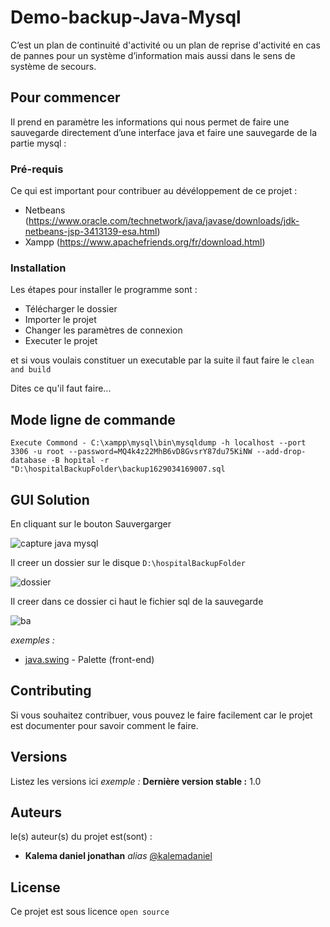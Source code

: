 
# Demo-backup-Java-Mysql

C’est un plan de continuité d'activité ou un plan de reprise d'activité en cas de pannes pour un système d’information mais aussi dans le sens de système de secours.

## Pour commencer

Il prend en paramètre les informations qui nous permet de faire une sauvegarde directement d’une interface java et faire une sauvegarde de la partie mysql :

### Pré-requis

Ce qui est important pour contribuer au dévéloppement de ce projet :

- Netbeans (https://www.oracle.com/technetwork/java/javase/downloads/jdk-netbeans-jsp-3413139-esa.html)
- Xampp (https://www.apachefriends.org/fr/download.html)

### Installation

Les étapes pour installer le programme sont :

- Télécharger le dossier
- Importer le projet
- Changer les paramètres de connexion 
- Executer le projet

et si vous voulais constituer un executable par la suite il faut faire le ``clean and build ``

Dites ce qu'il faut faire...

## Mode ligne de commande

``Execute Commond - C:\xampp\mysql\bin\mysqldump -h localhost --port 3306 -u root --password=MQ4k4z22MhB6vD8GvsrY87du75KiNW --add-drop-database -B hopital -r "D:\hospitalBackupFolder\backup1629034169007.sql``

## GUI Solution

En cliquant sur le bouton Sauvergarger

 ![capture java mysql](https://user-images.githubusercontent.com/51014164/129480657-d91d9042-2d30-48a6-aa6d-91a1f739cc50.JPG)

Il creer un dossier sur le disque ``D:\hospitalBackupFolder``

![dossier](https://user-images.githubusercontent.com/51014164/130316035-34838e06-5161-4ba9-bfa5-554966bbfb95.JPG)

Il creer dans ce dossier ci haut le fichier sql de la sauvegarde

![ba](https://user-images.githubusercontent.com/51014164/130316110-26c27896-0723-4760-bb1f-01a00426032c.JPG)

_exemples :_
* [java.swing](https://www.javatpoint.com/java-swing) - Palette (front-end)

## Contributing

Si vous souhaitez contribuer, vous pouvez le faire facilement car le projet est documenter pour savoir comment le faire.

## Versions
Listez les versions ici 
_exemple :_
**Dernière version stable :** 1.0

## Auteurs
le(s) auteur(s) du projet est(sont) :
* **Kalema daniel jonathan** _alias_ [@kalemadaniel](https://github.com/kalemadaniel)

## License

Ce projet est sous licence ``open source`` 
